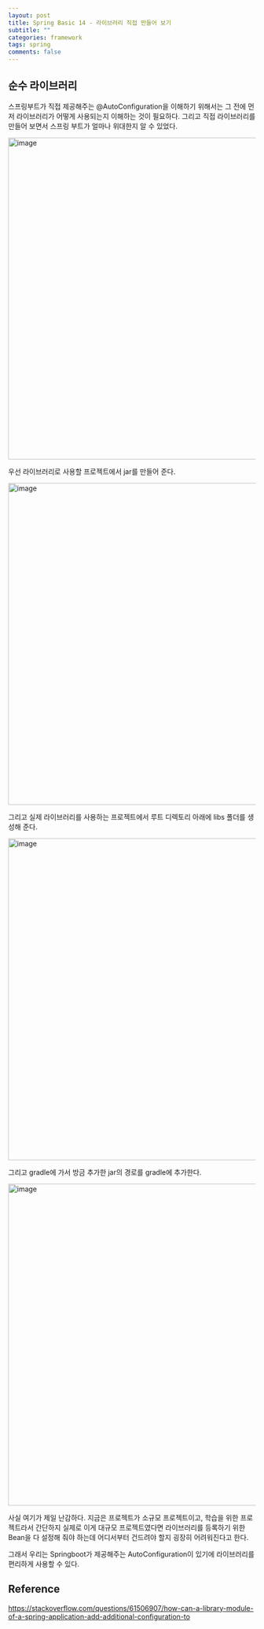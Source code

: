 ```yaml
---
layout: post
title: Spring Basic 14 - 라이브러리 직접 만들어 보기
subtitle: ""
categories: framework
tags: spring
comments: false
---
```


## 

## 순수 라이브러리

스프링부트가 직접 제공해주는 @AutoConfiguration을 이해하기 위해서는 그 전에 먼저 라이브러리가 어떻게 사용되는지 이해하는 것이 필요하다.
그리고 직접 라이브러리를 만들어 보면서 스프링 부트가 얼마나 위대한지 알 수 있었다.

<img width="654" alt="image" src="https://github.com/user-attachments/assets/61384a2f-0a19-4356-b5b8-1e7d093ec679" />

우선 라이브러리로 사용할 프로젝트에서 jar를 만들어 준다.

<img width="654" alt="image" src="https://github.com/user-attachments/assets/71978aa7-529a-48c2-9449-12cdba1928ff" />

그리고 실제 라이브러리를 사용하는 프로젝트에서 루트 디렉토리 아래에 libs 폴더를 생성해 준다.

<img width="654" alt="image" src="https://github.com/user-attachments/assets/3a7770af-51d5-4198-9ef8-aee960c25169" />

그리고 gradle에 가서 방금 추가한 jar의 경로를 gradle에 추가한다.

<img width="654" alt="image" src="https://github.com/user-attachments/assets/5837456f-ba1b-4ada-b460-b7e677b963f5" />

사실 여기가 제일 난감하다. 지금은 프로젝트가 소규모 프로젝트이고, 학습을 위한 프로젝트라서 간단하지 실제로 이게 대규모 프로젝트였다면 라이브러리를 등록하기
위한 Bean을 다 설정해 줘야 하는데 어디서부터 건드려야 할지 굉장히 어려워진다고 한다.

그래서 우리는 Springboot가 제공해주는 AutoConfiguration이 있기에 라이브러리를 편리하게 사용할 수 있다.

## Reference

<https://stackoverflow.com/questions/61506907/how-can-a-library-module-of-a-spring-application-add-additional-configuration-to>